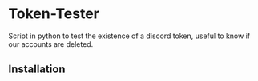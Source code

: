 # Token-Tester

Script in python to test the existence of a discord token, useful to know if our accounts are deleted.


## Installation


